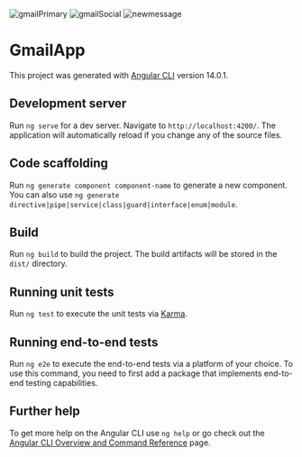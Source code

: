 ![gmailPrimary](https://user-images.githubusercontent.com/84373616/180944989-252b59ee-3268-4f6b-a371-24bf548e477c.png)
![gmailSocial](https://user-images.githubusercontent.com/84373616/180945022-de9fc739-6f58-46d0-8b22-c8ea9e528716.png)
![newmessage](https://user-images.githubusercontent.com/84373616/180945210-1d3eb819-baef-42de-9899-82786c887df1.png)




# GmailApp

This project was generated with [Angular CLI](https://github.com/angular/angular-cli) version 14.0.1.

## Development server

Run `ng serve` for a dev server. Navigate to `http://localhost:4200/`. The application will automatically reload if you change any of the source files.

## Code scaffolding

Run `ng generate component component-name` to generate a new component. You can also use `ng generate directive|pipe|service|class|guard|interface|enum|module`.

## Build

Run `ng build` to build the project. The build artifacts will be stored in the `dist/` directory.

## Running unit tests

Run `ng test` to execute the unit tests via [Karma](https://karma-runner.github.io).

## Running end-to-end tests

Run `ng e2e` to execute the end-to-end tests via a platform of your choice. To use this command, you need to first add a package that implements end-to-end testing capabilities.

## Further help

To get more help on the Angular CLI use `ng help` or go check out the [Angular CLI Overview and Command Reference](https://angular.io/cli) page.
